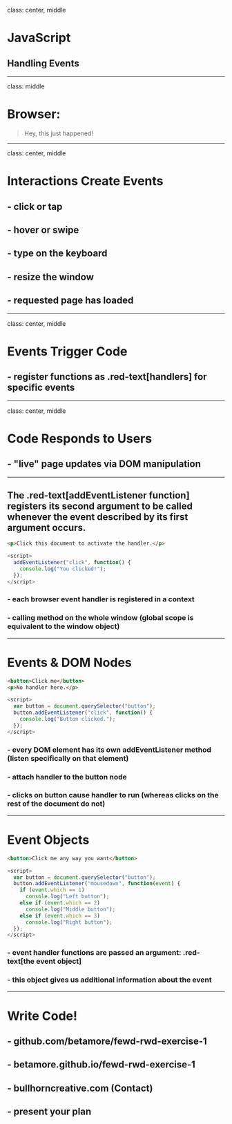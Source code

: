 class: center, middle

# JavaScript

## Handling Events

---

class: middle

# Browser:

> Hey, this just happened!

---

class: center, middle

# Interactions Create Events

## - click or tap

## - hover or swipe

## - type on the keyboard

## - resize the window

## - requested page has loaded

---

class: center, middle

# Events Trigger Code

## - register functions as .red-text[handlers] for specific events

---

class: center, middle

# Code Responds to Users

## - "live" page updates via DOM manipulation

---

## The .red-text[addEventListener function] registers its second argument to be called whenever the event described by its first argument occurs.

```html
<p>Click this document to activate the handler.</p>
```

```javascript
<script>
  addEventListener("click", function() {
    console.log("You clicked!");
  });
</script>
```

### - each browser event handler is registered in a context
### - calling method on the whole window (global scope is equivalent to the window object)

---

# Events & DOM Nodes

```html
<button>Click me</button>
<p>No handler here.</p>
```

```javascript
<script>
  var button = document.querySelector("button");
  button.addEventListener("click", function() {
    console.log("Button clicked.");
  });
</script>
```

### - every DOM element has its own addEventListener method (listen specifically on that element)
### - attach handler to the button node
### - clicks on button cause handler to run (whereas clicks on the rest of the document do not)

---

# Event Objects

```html
<button>Click me any way you want</button>
```

```javascript
<script>
  var button = document.querySelector("button");
  button.addEventListener("mousedown", function(event) {
    if (event.which == 1)
      console.log("Left button");
    else if (event.which == 2)
      console.log("Middle button");
    else if (event.which == 3)
      console.log("Right button");
  });
</script>
```

### - event handler functions are passed an argument: .red-text[the event object]
### - this object gives us additional information about the event

---

# Write Code!

## - github.com/betamore/fewd-rwd-exercise-1
## - betamore.github.io/fewd-rwd-exercise-1
## - bullhorncreative.com (Contact)
## - present your plan
